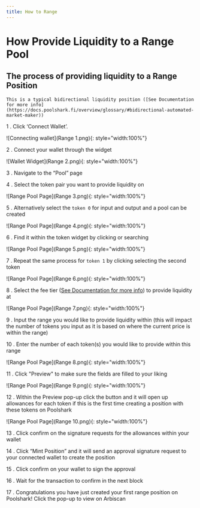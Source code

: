 ```yaml
---
title: How to Range
---
```


# How Provide Liquidity to a Range Pool

## The process of providing liquidity to a Range Position

    This is a typical bidirectional liquidity position ([See Documentation for more info](https://docs.poolshark.fi/overview/glossary/#bidirectional-automated-market-maker))

1 . Click ‘Connect Wallet’.

![Connecting wallet](Range 1.png){: style="width:100%"}

2 . Connect your wallet through the widget

![Wallet Widget](Range 2.png){: style="width:100%"}

3 . Navigate to the “Pool” page

4 . Select the token pair you want to provide liquidity on 

![Range Pool Page](Range 3.png){: style="width:100%"}

5 . Alternatively select the ```token 0``` for input and output and a pool can be created

![Range Pool Page](Range 4.png){: style="width:100%"}

6 . Find it within the token widget by clicking or searching

![Range Pool Page](Range 5.png){: style="width:100%"}

7 . Repeat the same process for ```token 1``` by clicking selecting the second token

![Range Pool Page](Range 6.png){: style="width:100%"}

8 . Select the fee tier ([See Documentation for more info](https://docs.poolshark.fi/overview/glossary/#fee-tier)) to provide liquidity at 

![Range Pool Page](Range 7.png){: style="width:100%"}

9 . Input the range you would like to provide liquidity within (this will impact the number of tokens you input as it is based on where the current price is within the range)

10 . Enter the number of each token(s) you would like to provide within this range

![Range Pool Page](Range 8.png){: style="width:100%"}

11 . Click "Preview" to make sure the fields are filled to your liking

![Range Pool Page](Range 9.png){: style="width:100%"}

12 . Within the Preview pop-up click the button and it will open up allowances for each token if this is the first time creating a position with these tokens on Poolshark

![Range Pool Page](Range 10.png){: style="width:100%"}

13 . Click confirm on the signature requests for the allowances within your wallet

14 . Click “Mint Position” and it will send an approval signature request to your connected wallet to create the position

15 . Click confirm on your wallet to sign the approval

16 . Wait for the transaction to confirm in the next block

17 . Congratulations you have just created your first range position on Poolshark! Click the pop-up to view on Arbiscan


<br><br><br>